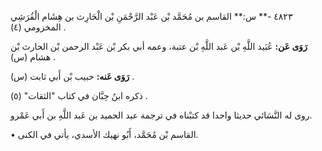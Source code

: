 ٤٨٢٣ -** س:** القاسم بن مُحَمَّد بْن عَبْد الرَّحْمَنِ بْن الْحَارِث بن هِشَام الْقُرَشِي المخزومي (٤) .

**رَوَى عَن:** عُبَيد اللَّهِ بْن عَبد اللَّهِ بْن عتبة، وعمه أبي بكر بْن عَبْد الرحمن بْن الحارث بْن هشام (س) .

**رَوَى عَنه:** حبيب بْن أَبي ثابت (س) .

ذكره ابنُ حِبَّان في كتاب "الثقات" (٥) .

روى له النَّسَائي حديثا واحدا قد كتبْناه في ترجمة عبد الحميد بن عَبد اللَّهِ بن أَبي عَمْرو.

• القاسم بْن مُحَمَّد، أَبُو نهيك الأسدي، يأتي في الكنى.